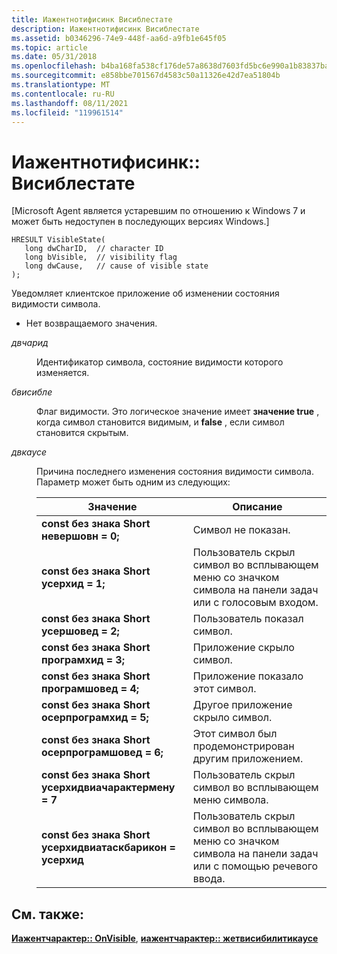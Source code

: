 ```yaml
---
title: Иажентнотифисинк Висиблестате
description: Иажентнотифисинк Висиблестате
ms.assetid: b0346296-74e9-448f-aa6d-a9fb1e645f05
ms.topic: article
ms.date: 05/31/2018
ms.openlocfilehash: b4ba168fa538cf176de57a8638d7603fd5bc6e990a1b83837ba603b3a62c4236
ms.sourcegitcommit: e858bbe701567d4583c50a11326e42d7ea51804b
ms.translationtype: MT
ms.contentlocale: ru-RU
ms.lasthandoff: 08/11/2021
ms.locfileid: "119961514"
---
```

# <a name="iagentnotifysinkvisiblestate"></a>Иажентнотифисинк:: Висиблестате

\[Microsoft Agent является устаревшим по отношению к Windows 7 и может быть недоступен в последующих версиях Windows.\]

``` syntax
HRESULT VisibleState(
   long dwCharID,  // character ID
   long bVisible,  // visibility flag
   long dwCause,   // cause of visible state
);                          
```

Уведомляет клиентское приложение об изменении состояния видимости символа.

-   Нет возвращаемого значения.

<dl> <dt>

<span id="dwCharID"></span><span id="dwcharid"></span><span id="DWCHARID"></span>*двчарид*
</dt> <dd>

Идентификатор символа, состояние видимости которого изменяется.

</dd> <dt>

<span id="bVisible"></span><span id="bvisible"></span><span id="BVISIBLE"></span>*бвисибле*
</dt> <dd>

Флаг видимости. Это логическое значение имеет **значение true** , когда символ становится видимым, и **false** , если символ становится скрытым.

</dd> <dt>

<span id="dwCause"></span><span id="dwcause"></span><span id="DWCAUSE"></span>*двкаусе*
</dt> <dd>

Причина последнего изменения состояния видимости символа. Параметр может быть одним из следующих:



| Значение                                                                   | Описание                                                                                 |
|-------------------------------------------------------------------------|---------------------------------------------------------------------------------------------|
| **const без знака Short** **невершовн = 0;**<br/>                 | Символ не показан.                                                               |
| **const без знака Short** **усерхид = 1;**<br/>                    | Пользователь скрыл символ во всплывающем меню со значком символа на панели задач или с голосовым входом. |
| **const без знака Short** **усершовед = 2;**<br/>                 | Пользователь показал символ.                                                                  |
| **const без знака Short** **програмхид = 3;**<br/>                 | Приложение скрыло символ.                                                         |
| **const без знака Short** **програмшовед = 4;**<br/>              | Приложение показало этот символ.                                                      |
| **const без знака Short** **осерпрограмхид = 5;**<br/>            | Другое приложение скрыло символ.                                                      |
| **const без знака Short** **осерпрограмшовед = 6;**<br/>         | Этот символ был продемонстрирован другим приложением.                                                   |
| **const без знака Short** **усерхидвиачарактермену = 7**<br/>     | Пользователь скрыл символ во всплывающем меню символа.                                    |
| **const без знака Short** **усерхидвиатаскбарикон = усерхид**<br/> | Пользователь скрыл символ во всплывающем меню со значком символа на панели задач или с помощью речевого ввода. |



 

</dd> </dl>

## <a name="see-also"></a>См. также:

[**Иажентчарактер:: OnVisible**](iagentcharacter--getvisible.md), [ **иажентчарактер:: жетвисибилитикаусе**](iagentcharacter--getvisibilitycause.md)


 

 





